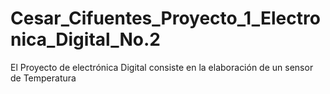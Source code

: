 # Cesar_Cifuentes_Proyecto_1_Electronica_Digital_No.2
El Proyecto de electrónica Digital consiste en la elaboración de un sensor de Temperatura 
